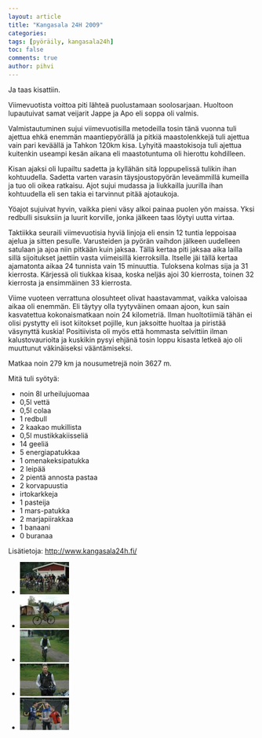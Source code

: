 ```yaml
---
layout: article
title: "Kangasala 24H 2009"
categories:
tags: [pyöräily, kangasala24h]
toc: false
comments: true
author: pihvi
---
```


Ja taas kisattiin.

Viimevuotista voittoa piti lähteä puolustamaan soolosarjaan. Huoltoon
lupautuivat samat veijarit Jappe ja Apo eli soppa oli valmis.

Valmistautuminen sujui viimevuotisilla metodeilla tosin tänä vuonna tuli
ajettua ehkä enemmän maantiepyörällä ja pitkiä maastolenkkejä tuli
ajettua vain pari keväällä ja Tahkon 120km kisa. Lyhyitä maastokisoja
tuli ajettua kuitenkin useampi kesän aikana eli maastotuntuma oli
hierottu kohdilleen.

Kisan ajaksi oli lupailtu sadetta ja kyllähän sitä loppupelissä tulikin
ihan kohtuudella. Sadetta varten varasin täysjoustopyörän leveämmillä
kumeilla ja tuo oli oikea ratkaisu. Ajot sujui mudassa ja liukkailla
juurilla ihan kohtuudella eli sen takia ei tarvinnut pitää ajotaukoja.

Yöajot sujuivat hyvin, vaikka pieni väsy alkoi painaa puolen yön maissa.
Yksi redbulli sisuksiin ja luurit korville, jonka jälkeen taas löytyi
uutta virtaa.

Taktiikka seuraili viimevuotisia hyviä linjoja eli ensin 12 tuntia
leppoisaa ajelua ja sitten pesulle. Varusteiden ja pyörän vaihdon
jälkeen uudelleen satulaan ja ajoa niin pitkään kuin jaksaa. Tällä
kertaa piti jaksaa aika lailla sillä sijoitukset jaettiin vasta
viimeisillä kierroksilla. Itselle jäi tällä kertaa ajamatonta aikaa 24
tunnista vain 15 minuuttia. Tuloksena kolmas sija ja 31 kierrosta.
Kärjessä oli tiukkaa kisaa, koska neljäs ajoi 30 kierrosta, toinen 32
kierrosta ja ensimmäinen 33 kierrosta.

Viime vuoteen verrattuna olosuhteet olivat haastavammat, vaikka valoisaa
aikaa oli enemmän. Eli täytyy olla tyytyväinen omaan ajoon, kun sain
kasvatettua kokonaismatkaan noin 24 kilometriä. Ilman huoltotiimiä tähän
ei olisi pystytty eli isot kiitokset pojille, kun jaksoitte huoltaa ja
piristää väsynyttä kuskia! Positiivista oli myös että hommasta
selvittiin ilman kalustovaurioita ja kuskikin pysyi ehjänä tosin loppu
kisasta letkeä ajo oli muuttunut väkinäiseksi vääntämiseksi.

Matkaa noin 279 km ja nousumetrejä noin 3627 m.

Mitä tuli syötyä:

- noin 8l urheilujuomaa
- 0,5l vettä
- 0,5l colaa
- 1 redbull
- 2 kaakao mukillista
- 0,5l mustikkakiisseliä
- 14 geeliä
- 5 energiapatukkaa
- 1 omenakeksipatukka
- 2 leipää
- 2 pientä annosta pastaa
- 2 korvapuustia
- irtokarkkeja
- 1 pasteija
- 1 mars-patukka
- 2 marjapiirakkaa
- 1 banaani
- 0 buranaa

Lisätietoja: <http://www.kangasala24h.fi/>

<div class="th-grid image-gallery" markdown="1">

- [![](/images/kangasala-24h-2009/Thumbnails/DSC_2160.JPG)](/images/kangasala-24h-2009/DSC_2160.JPG)
- [![](/images/kangasala-24h-2009/Thumbnails/DSC_2166.JPG)](/images/kangasala-24h-2009/DSC_2166.JPG)
- [![](/images/kangasala-24h-2009/Thumbnails/DSC_2174.JPG)](/images/kangasala-24h-2009/DSC_2174.JPG)
- [![](/images/kangasala-24h-2009/Thumbnails/DSC_2181.JPG)](/images/kangasala-24h-2009/DSC_2181.JPG)
- [![](/images/kangasala-24h-2009/Thumbnails/DSC_2182.JPG)](/images/kangasala-24h-2009/DSC_2182.JPG)

</div>
